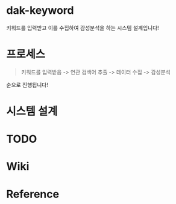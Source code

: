 # dak-keyword

키워드를 입력받고 이를 수집하여 감성분석을 하는 시스템 설계입니다!

# 프로세스

> 키워드를 입력받음 -> 연관 검색어 추출 -> 데이터 수집 -> 감성분석

순으로 진행됩니다!

# 시스템 설계

# TODO

# Wiki

# Reference
